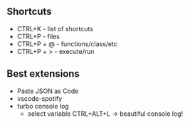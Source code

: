 ## Shortcuts
* CTRL+K - list of shortcuts
* CTRL+P - files
* CTRL+P + @ - functions/class/etc
* CTRL+P + > - execute/run

## Best extensions
* Paste JSON as Code
* vscode-spotify
* turbo console log
  * select variable CTRL+ALT+L -> beautiful console log!
